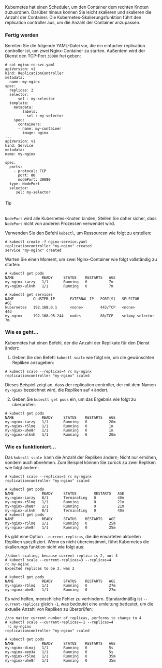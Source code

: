Kubernetes hat einen Scheduler, um den Container dem rechten Knoten zuzuordnen. Darüber hinaus können Sie leicht skalieren und skalieren die Anzahl der Container. Die Kubernetes-Skalierungsfunktion führt den replication controller aus, um die Anzahl der Container anzupassen.

### Fertig werden

Bereiten Sie die folgende YAML-Datei vor, die ein einfacher replication controller ist, um zwei Nginx-Container zu starten. Außerdem wird der Dienst den TCP-Port `30080` frei geben:

```
# cat nginx-rc-svc.yaml
apiVersion: v1
kind: ReplicationController
metadata:
  name: my-nginx
spec:
  replicas: 2
  selector:
      sel : my-selector
  template:
    metadata:
        labels:
          sel : my-selector
    spec:
      containers:
      - name: my-container
        image: nginx
---
apiVersion: v1
kind: Service
metadata:
name: my-nginx

spec:
  ports:
    - protocol: TCP
      port: 80
      nodePort: 30080
  type: NodePort
  selector:
     sel: my-selector
```

###### Tip
`NodePort` wird alle Kubernetes-Knoten binden; Stellen Sie daher sicher, dass `NodePort` nicht von anderen Prozessen verwendet wird.


Verwenden Sie den Befehl `kubectl`, um Ressourcen wie folgt zu erstellen:
```
# kubectl create -f nginx-service.yaml
replicationcontroller "my-nginx" created
service "my-nginx" created
```

Warten Sie einen Moment, um zwei Nginx-Container wie folgt vollständig zu starten:
```
# kubectl get pods
NAME             READY     STATUS    RESTARTS   AGE
my-nginx-iarzy   1/1       Running   0          7m
my-nginx-ulkvh   1/1       Running   0          7m

# kubectl get services
NAME         CLUSTER_IP       EXTERNAL_IP   PORT(S)   SELECTOR          AGE
kubernetes   192.168.0.1      <none>        443/TCP   <none>            44d
my-nginx     192.168.95.244   nodes         80/TCP    sel=my-selector   7m

```

### Wie es geht…

Kubernetes hat einen Befehl, der die Anzahl der Replikate für den Dienst ändert:

1. Geben Sie den Befehl `kubectl scale` wie folgt ein, um die gewünschten Repliken anzugeben:
```
# kubectl scale --replicas=4 rc my-nginx
replicationcontroller "my-nginx" scaled
```
Dieses Beispiel zeigt an, dass der replication controller, der mit dem Namen `my-nginx` bezeichnet wird, die Repliken auf `4` ändert.

2. Geben Sie `kubectl get pods` ein, um das Ergebnis wie folgt zu überprüfen:
```
# kubectl get pods
NAME             READY     STATUS    RESTARTS   AGE
my-nginx-iarzy   1/1       Running   0          20m
my-nginx-r5lnq   1/1       Running   0          1m
my-nginx-uhe8r   1/1       Running   0          1m
my-nginx-ulkvh   1/1       Running   0          20m
```

### Wie es funktioniert…

Das `kubectl scale `kann die Anzahl der Repliken ändern; Nicht nur erhöhen, sondern auch abnehmen. Zum Beispiel können Sie zurück zu zwei Repliken wie folgt ändern:
```
# kubectl scale --replicas=2 rc my-nginx
replicationcontroller "my-nginx" scaled

# kubectl get pods
NAME             READY     STATUS        RESTARTS   AGE
my-nginx-iarzy   0/1       Terminating   0          40m
my-nginx-r5lnq   1/1       Running       0          21m
my-nginx-uhe8r   1/1       Running       0          21m
my-nginx-ulkvh   0/1       Terminating   0          40m
# kubectl get pods
NAME             READY     STATUS    RESTARTS   AGE
my-nginx-r5lnq   1/1       Running   0          25m
my-nginx-uhe8r   1/1       Running   0          25m

```
Es gibt eine Option `--current-replicas`, die die erwarteten aktuellen Repliken spezifiziert. Wenn es nicht übereinstimmt, führt Kubernetes die skalierungs funktion nicht wie folgt aus:
```
//abort scaling, because current replica is 2, not 3
# kubectl scale --current-replicas=3 --replicas=4
rc my-nginx
Expected replicas to be 3, was 2

# kubectl get pods
NAME             READY     STATUS    RESTARTS   AGE
my-nginx-r5lnq   1/1       Running   0          27m
my-nginx-uhe8r   1/1       Running   0          27m
```
Es wird helfen, menschliche Fehler zu verhindern. 
Standardmäßig ist `--current-replicas` gleich `-1`, was bedeutet eine umleitung bedeutet, um die aktuelle Anzahl von Repliken zu überprüfen:
```
//no matter current number of replicas, performs to change to 4
# kubectl scale --current-replicas=-1 --replicas=4
 rc my-nginx
replicationcontroller "my-nginx" scaled

# kubectl get pods
NAME             READY     STATUS    RESTARTS   AGE
my-nginx-dimxj   1/1       Running   0          5s
my-nginx-eem3a   1/1       Running   0          5s
my-nginx-r5lnq   1/1       Running   0          35m
my-nginx-uhe8r   1/1       Running   0          35m
```
